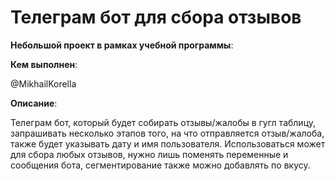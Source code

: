 # Телеграм бот для сбора отзывов

__Небольшой проект в рамках учебной программы__:

**Кем выполнен**:

@MikhailKorella

**Описание**:

Телеграм бот, который будет собирать отзывы/жалобы в гугл таблицу, запрашивать несколько этапов того, на что отправляется отзыв/жалоба, также будет указывать дату и имя пользователя.
Использоваться может для сбора любых отзывов, нужно лишь поменять переменные и сообщения бота, сегментирование также можно добавлять по вкусу.

